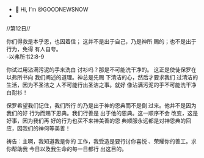 - 👋 Hi, I’m @GOODNEWSNOW
- 
//第12日//

你们得救是本乎恩，也因着信；
这并不是出于自己，乃是神所
赐的；也不是出于行为，免得
有人自夸。  
-以弗所书2:8-9

你试过用沾满污泥的手来洗白
讨衫吗？那是不可能洗干净的。
这正是使徒保罗在以弗所书向
我们阐述的道理。神总是先赐
下清洁的心，然后才要求我们
过清洁的生活，因为不圣洁之
人不可能行出圣洁之事。就好
像沾满污泥的手不可能洗干净
白耐衫！

保罗希望我们记住，我们所行
的乃是出于神的恩典而不是倒
过来。他并不是因为我们的好
行为而赐下恩典。我们行善是
出于他的恩典。这一顺序不会
改变，这是好事，因为我们再
好的行为也买不来神美善的恩
典顺服永远都是对神恩典的回
应，因我们的神何等美善！

祷告：主啊，我知道我是你的
工作，我受造是要行讨你喜悦
、荣耀你的善工。求你帮助我
今日以及我生命的每一日都行
出这目的。
